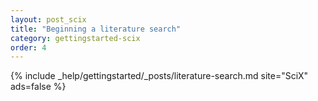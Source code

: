 ```yaml
---
layout: post_scix
title: "Beginning a literature search"
category: gettingstarted-scix
order: 4
---
```


{% include _help/gettingstarted/_posts/literature-search.md site="SciX" ads=false %}